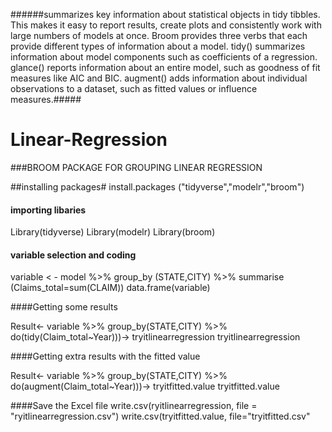 ######summarizes key information about statistical objects in tidy tibbles. This makes it easy to report results, create plots and consistently work with large numbers of models at once. Broom provides three verbs that each provide different types of information about a model. tidy() summarizes information about model components such as coefficients of a regression. glance() reports information about an entire model, such as goodness of fit measures like AIC and BIC. augment() adds information about individual observations to a dataset, such as fitted values or influence measures.#####


# Linear-Regression
###BROOM PACKAGE  FOR GROUPING LINEAR REGRESSION

##installing packages#
install.packages ("tidyverse","modelr","broom")


#### importing libaries
Library(tidyverse)
Library(modelr)
Library(broom)

#### variable selection and coding

variable < - model %>% group_by (STATE,CITY) %>% summarise (Claims_total=sum(CLAIM))
data.frame(variable)


####Getting some results

Result<- variable %>% group_by(STATE,CITY) %>% do(tidy(Claim_total~Year)))-> tryitlinearregression
tryitlinearregression

####Getting extra results with the fitted value

Result<- variable %>% group_by(STATE,CITY) %>% do(augment(Claim_total~Year)))-> tryitfitted.value
tryitfitted.value



####Save the Excel  file 
write.csv(ryitlinearregression, file = "ryitlinearregression.csv")
write.csv(tryitfitted.value, file="tryitfitted.csv"
